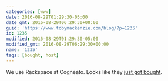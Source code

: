 ```yaml
---
categories: [www]
date: 2016-08-29T01:29:30-05:00
date_gmt: 2016-08-29T06:29:30+00:00
guid: 'https://www.tobymackenzie.com/blog/?p=1235'
id: 1235
modified: 2016-08-29T01:29:30-05:00
modified_gmt: 2016-08-29T06:29:30+00:00
name: '1235'
tags: [bought, host]
---
```


We use Rackspace at Cogneato.  Looks like they [just got bought](http://www.usatoday.com/story/tech/2016/08/26/apollo-global-takes-rackspace-private-43b-deal/89404226/).
